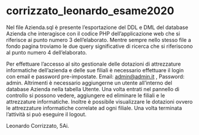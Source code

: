 # corrizzato_leonardo_esame2020

Nel file Azienda.sql è presente l’esportazione del DDL e DML del database Azienda che interagisce con il codice PHP 
dell’applicazione web che si riferisce ai punto numero 3 dell’elaborato. Mentre sempre nello stesso file a fondo pagina 
troviamo le due query significative di ricerca che si riferiscono al punto numero 4 dell’elaborato.

Per effettuare l’accesso al sito gestionale delle dotazioni di attrezzature informatiche dell’azienda e delle sue
filiali è necessario effettuare il login con email e password pre-impostate. Email: admin@admin.it , 
Password: admin. Altrimenti è necessario aggiungerne un utente all’interno del database Azienda nella tabella Utente. 
Una volta entrati nel pannello di controllo si possono vedere, aggiungere ed eliminare le filiali e le attrezzature 
informatiche. Inoltre è possibile visualizzare le dotazioni ovvero le attrezzature informatiche correlate ad ogni filiale. 
Una volta terminata l’attività si può eseguire il logout.

Leonardo Corrizzato, 5Ai.
